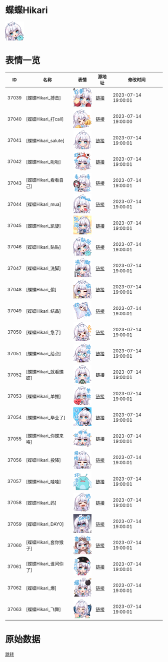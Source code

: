 # 蝶蝶Hikari

<img src="./cover.png" height="60" alt="cover" />

# 表情一览

|ID|名称|表情|源地址|修改时间|
|----|----|----|----|----|
|37039|[蝶蝶Hikari_搏击]|<img src="./pic/037039_%5B蝶蝶Hikari_搏击%5D.png" height="60" alt="搏击"/>|[链接](https://i0.hdslb.com/bfs/garb/e7a4d214228f4d42ffb576dd35d24606ceafa9a0.png)|2023-07-14 19:00:01|
|37040|[蝶蝶Hikari_打call]|<img src="./pic/037040_%5B蝶蝶Hikari_打call%5D.png" height="60" alt="打call"/>|[链接](https://i0.hdslb.com/bfs/garb/3efb49377789b937ffb94be8225a1bffe5e4700b.png)|2023-07-14 19:00:00|
|37041|[蝶蝶Hikari_salute]|<img src="./pic/037041_%5B蝶蝶Hikari_salute%5D.png" height="60" alt="salute"/>|[链接](https://i0.hdslb.com/bfs/garb/b02bbcf827cafdae6723ffb597fb3cc2f8b9c07f.png)|2023-07-14 19:00:01|
|37042|[蝶蝶Hikari_呃呃]|<img src="./pic/037042_%5B蝶蝶Hikari_呃呃%5D.png" height="60" alt="呃呃"/>|[链接](https://i0.hdslb.com/bfs/garb/f1e25f3568b76e2ad0c966eb31043c2b668ac1a7.png)|2023-07-14 19:00:01|
|37043|[蝶蝶Hikari_看看自己]|<img src="./pic/037043_%5B蝶蝶Hikari_看看自己%5D.png" height="60" alt="看看自己"/>|[链接](https://i0.hdslb.com/bfs/garb/7191d32112f885dc8b71b7413a821093f617622e.png)|2023-07-14 19:00:01|
|37044|[蝶蝶Hikari_mua]|<img src="./pic/037044_%5B蝶蝶Hikari_mua%5D.png" height="60" alt="mua"/>|[链接](https://i0.hdslb.com/bfs/garb/1708ff35f687674e3e046a98bc4701e3b2299beb.png)|2023-07-14 19:00:01|
|37045|[蝶蝶Hikari_凯旋]|<img src="./pic/037045_%5B蝶蝶Hikari_凯旋%5D.png" height="60" alt="凯旋"/>|[链接](https://i0.hdslb.com/bfs/garb/242e4ce2af840b2f413a6de0f7bac27a6821c834.png)|2023-07-14 19:00:01|
|37046|[蝶蝶Hikari_贴贴]|<img src="./pic/037046_%5B蝶蝶Hikari_贴贴%5D.png" height="60" alt="贴贴"/>|[链接](https://i0.hdslb.com/bfs/garb/69e0a7c120530829a0f6d48a1e9dade38dc59c55.png)|2023-07-14 19:00:01|
|37047|[蝶蝶Hikari_洗脚]|<img src="./pic/037047_%5B蝶蝶Hikari_洗脚%5D.png" height="60" alt="洗脚"/>|[链接](https://i0.hdslb.com/bfs/garb/91e2b501b2b9f72a42a73699f8da8712ab406ee8.png)|2023-07-14 19:00:01|
|37048|[蝶蝶Hikari_偷]|<img src="./pic/037048_%5B蝶蝶Hikari_偷%5D.png" height="60" alt="偷"/>|[链接](https://i0.hdslb.com/bfs/garb/64f7fb183ab8ef7265a17983a00e6cfd8b24b88e.png)|2023-07-14 19:00:01|
|37049|[蝶蝶Hikari_结晶]|<img src="./pic/037049_%5B蝶蝶Hikari_结晶%5D.png" height="60" alt="结晶"/>|[链接](https://i0.hdslb.com/bfs/garb/b3bb5d8a6b9dacf0399596d06796d674aab7da39.png)|2023-07-14 19:00:01|
|37050|[蝶蝶Hikari_急了]|<img src="./pic/037050_%5B蝶蝶Hikari_急了%5D.png" height="60" alt="急了"/>|[链接](https://i0.hdslb.com/bfs/garb/dcedbb1f472243356323533f5917ef4c9cf3aa4d.png)|2023-07-14 19:00:01|
|37051|[蝶蝶Hikari_给点]|<img src="./pic/037051_%5B蝶蝶Hikari_给点%5D.png" height="60" alt="给点"/>|[链接](https://i0.hdslb.com/bfs/garb/398d13c8e020f0c6275b6d24c47018e671f89144.png)|2023-07-14 19:00:01|
|37052|[蝶蝶Hikari_就看蝶蝶]|<img src="./pic/037052_%5B蝶蝶Hikari_就看蝶蝶%5D.png" height="60" alt="就看蝶蝶"/>|[链接](https://i0.hdslb.com/bfs/garb/9428d66bf3155126bad46da41bae9350d206d35d.png)|2023-07-14 19:00:01|
|37053|[蝶蝶Hikari_单推]|<img src="./pic/037053_%5B蝶蝶Hikari_单推%5D.png" height="60" alt="单推"/>|[链接](https://i0.hdslb.com/bfs/garb/0611d3665422e00c67579b0dd0db621ba27abd33.png)|2023-07-14 19:00:01|
|37054|[蝶蝶Hikari_毕业了]|<img src="./pic/037054_%5B蝶蝶Hikari_毕业了%5D.png" height="60" alt="毕业了"/>|[链接](https://i0.hdslb.com/bfs/garb/b1b4dcedc69e7085efb8bc1df4a789a41ada691b.png)|2023-07-14 19:00:01|
|37055|[蝶蝶Hikari_你蝶来咯]|<img src="./pic/037055_%5B蝶蝶Hikari_你蝶来咯%5D.png" height="60" alt="你蝶来咯"/>|[链接](https://i0.hdslb.com/bfs/garb/444e1468ab2e26164aaed08da4b998a7721227a1.png)|2023-07-14 19:00:01|
|37056|[蝶蝶Hikari_投降]|<img src="./pic/037056_%5B蝶蝶Hikari_投降%5D.png" height="60" alt="投降"/>|[链接](https://i0.hdslb.com/bfs/garb/2de6dd333b8e6dd8fbd830a7b5eec384d30639d0.png)|2023-07-14 19:00:01|
|37057|[蝶蝶Hikari_哇哇]|<img src="./pic/037057_%5B蝶蝶Hikari_哇哇%5D.png" height="60" alt="哇哇"/>|[链接](https://i0.hdslb.com/bfs/garb/8a47f9c0d19015f72b23bdfb05bb0cc5bd1e370f.png)|2023-07-14 19:00:01|
|37058|[蝶蝶Hikari_妈]|<img src="./pic/037058_%5B蝶蝶Hikari_妈%5D.png" height="60" alt="妈"/>|[链接](https://i0.hdslb.com/bfs/garb/a88387d4b0e7570ca01a78fa56df95285029fca2.png)|2023-07-14 19:00:01|
|37059|[蝶蝶Hikari_DAY0]|<img src="./pic/037059_%5B蝶蝶Hikari_DAY0%5D.png" height="60" alt="DAY0"/>|[链接](https://i0.hdslb.com/bfs/garb/81e43f1fa8a1bd81a4c4b00fc3e50bf8c09d1541.png)|2023-07-14 19:00:01|
|37060|[蝶蝶Hikari_套你猴子]|<img src="./pic/037060_%5B蝶蝶Hikari_套你猴子%5D.png" height="60" alt="套你猴子"/>|[链接](https://i0.hdslb.com/bfs/garb/cd2480909672ef6b25a4cfbafd14d8462be086ad.png)|2023-07-14 19:00:01|
|37061|[蝶蝶Hikari_谁问你了]|<img src="./pic/037061_%5B蝶蝶Hikari_谁问你了%5D.png" height="60" alt="谁问你了"/>|[链接](https://i0.hdslb.com/bfs/garb/2209fcfb638534a5121a4c538c4da8eee1a93262.png)|2023-07-14 19:00:01|
|37062|[蝶蝶Hikari_爆]|<img src="./pic/037062_%5B蝶蝶Hikari_爆%5D.png" height="60" alt="爆"/>|[链接](https://i0.hdslb.com/bfs/garb/7d28f5a39ebe7ac324a16c3a9316aa26800be797.png)|2023-07-14 19:00:01|
|37063|[蝶蝶Hikari_飞舞]|<img src="./pic/037063_%5B蝶蝶Hikari_飞舞%5D.png" height="60" alt="飞舞"/>|[链接](https://i0.hdslb.com/bfs/garb/3e447a318a4a460d6af1c14183d0c6198bab05e7.png)|2023-07-14 19:00:01|

# 原始数据

[跳转](./raw.json)

